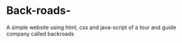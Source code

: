 # Back-roads-
A simple website using html, css and java-script of a tour and guide company called backroads 
